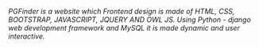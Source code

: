 *PGFinder is a website which Frontend design is made of HTML, CSS, BOOTSTRAP, JAVASCRIPT, JQUERY AND OWL JS. Using Python - django web development framework and MySQL it is made dynamic and user interactive.*
